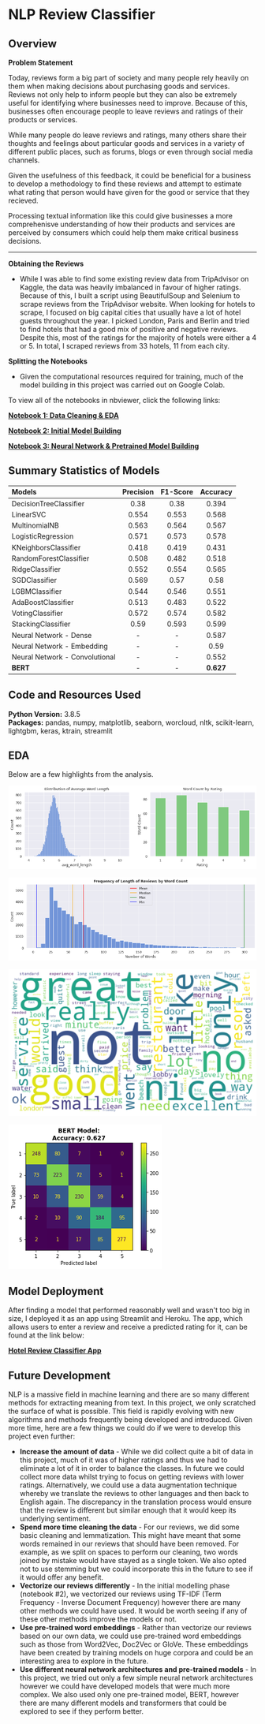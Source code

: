 # NLP Review Classifier



## Overview 

**Problem Statement**

Today, reviews form a big part of society and many people rely heavily on them when making decisions about purchasing goods and services. Reviews not only help to inform people but they can also be extremely useful for identifying where businesses need to improve. Because of this, businesses often encourage people to leave reviews and ratings of their products or services. 

While many people do leave reviews and ratings, many others share their thoughts and feelings about particular goods and services in a variety of different public places, such as forums, blogs or even through social media channels.

Given the usefulness of this feedback, it could be beneficial for a business to develop a methodology to find these reviews and attempt to estimate what rating that person would have given for the good or service that they recieved. 

Processing textual information like this could give businesses a more comprehenisve understanding of how their products and services are perceived by consumers which could help them make critical business decisions.

---

**Obtaining the Reviews**

- While I was able to find some existing review data from TripAdvisor on Kaggle, the data was heavily imbalanced in favour of higher ratings. Because of this, I built a script using BeautifulSoup and Selenium to scrape reviews from the TripAdvisor website. When looking for hotels to scrape, I focused on big capital cities that usually have a lot of hotel guests throughout the year. I picked London, Paris and Berlin and tried to find hotels that had a good mix of positive and negative reviews. Despite this, most of the ratings for the majority of hotels were either a 4 or 5. In total, I scraped reviews from 33 hotels, 11 from each city.


**Splitting the Notebooks**

- Given the computational resources required for training, much of the model building in this project was carried out on Google Colab.

To view all of the notebooks in nbviewer, click the following links:

[**Notebook 1: Data Cleaning & EDA**](https://nbviewer.jupyter.org/github/dan-grant-hunter/NLP_Review_Classifier/blob/main/1_NLP_Data_Cleaning_and_EDA.ipynb)

[**Notebook 2: Initial Model Building**](https://nbviewer.jupyter.org/github/dan-grant-hunter/NLP_Review_Classifier/blob/main/2_NLP_Initial_Model_Building.ipynb)

[**Notebook 3: Neural Network & Pretrained Model Building**](https://nbviewer.jupyter.org/github/dan-grant-hunter/NLP_Review_Classifier/blob/main/3_NLP_Neural_Network_%26_Pretrained_Modelling.ipynb)



## Summary Statistics of Models

| Models | Precision | F1-Score | Accuracy |
| :- | :-: | :-: | :-: |
| DecisionTreeClassifier | 0.38 | 0.38 | 0.394 |
| LinearSVC | 0.554 | 0.553 | 0.568 |
| MultinomialNB | 0.563 | 0.564 | 0.567 |
| LogisticRegression | 0.571 | 0.573 | 0.578 |
| KNeighborsClassifier | 0.418 | 0.419 | 0.431 |
| RandomForestClassifier | 0.508 | 0.482 | 0.518 |
| RidgeClassifier | 0.552 | 0.554 | 0.565 |
| SGDClassifier | 0.569 | 0.57 | 0.58 |
| LGBMClassifier | 0.544 | 0.546 | 0.551 |
| AdaBoostClassifier | 0.513 | 0.483 | 0.522 |
| VotingClassifier | 0.572 | 0.574 | 0.582 |
| StackingClassifier | 0.59 | 0.593 | 0.599 |
| Neural Network - Dense | - | - | 0.587 |
| Neural Network - Embedding | - | - | 0.59 |
| Neural Network - Convolutional | - | - | 0.552 |
| **BERT** | - | - | **0.627** |



## Code and Resources Used 
**Python Version:** 3.8.5  
**Packages:** pandas, numpy, matplotlib, seaborn, worcloud, nltk, scikit-learn, lightgbm, keras, ktrain, streamlit



## EDA

Below are a few highlights from the analysis. 

![alt text](images/word_count_by_rating.png "Plot showing average word length and word count by rating")

![alt text](images/review_length_by_word_count.png "Plot showing review length by word count") 

![alt text](images/wordcloud.png "Wordcloud") 

![alt text](images/bert_confusion_matrix.png "Confusion matrix for BERT model") 



## Model Deployment

After finding a model that performed reasonably well and wasn't too big in size, I deployed it as an app using Streamlit and Heroku. The app, which allows users to enter a review and receive a predicted rating for it, can be found at the link below:

[**Hotel Review Classifier App**](https://nlp-review-classifier.herokuapp.com/)



## Future Development

NLP is a massive field in machine learning and there are so many different methods for extracting meaning from text. In this project, we only scratched the surface of what is possible. This field is rapidly evolving with new algorithms and methods frequently being developed and introduced. Given more time, here are a few things we could do if we were to develop this project even further:


* **Increase the amount of data** - While we did collect quite a bit of data in this project, much of it was of higher ratings and thus we had to eliminate a lot of it in order to balance the classes. In future we could collect more data whilst trying to focus on getting reviews with lower ratings. Alternatively, we could use a data augmentation technique whereby we translate the reviews to other languages and then back to English again. The discrepancy in the translation process  would ensure that the review is different but similar enough that it would keep its underlying sentiment.  
* **Spend more time cleaning the data** - For our reviews, we did some basic cleaning and lemmatization. This might have meant that some words remained in our reviews that should have been removed. For example, as we split on spaces to perform our cleaning, two words joined by mistake would have stayed as a single token. We also opted not to use stemming but we could incorporate this in the future to see if it would offer any benefit.   
* **Vectorize our reviews differently** - In the initial modelling phase (notebook #2), we vectorized our reviews using TF-IDF (Term Frequency - Inverse Document Frequency) however there are many other methods we could have used. It would be worth seeing if any of these other methods improve the models or not.  
* **Use pre-trained word embeddings** - Rather than vectorize our reviews based on our own data, we could use pre-trained word embeddings such as those from Word2Vec, Doc2Vec or GloVe. These embeddings have been created by training models on huge corpora and could be an interesting area to explore in the future.  
* **Use different neural network architectures and pre-trained models** - In this project, we tried out only a few simple neural network architectures however we could have developed models that were much more complex. We also used only one pre-trained model, BERT, however there are many different models and transformers that could be explored to see if they perform better.
